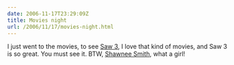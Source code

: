 ```yaml
---
date: 2006-11-17T23:29:09Z
title: Movies night
url: /2006/11/17/movies-night.html
---
```


<p>I just went to the movies, to see <a href="http://www.saw3.com/">Saw 3</a>, I love that kind of movies, and Saw 3 is so great. You must see it. BTW, <a href="http://en.wikipedia.org/wiki/Shawnee_Smith">Shawnee Smith</a>, what a girl!</p>
